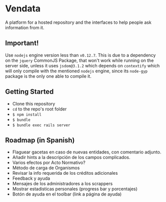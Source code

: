 Vendata
=======

A platform for a hosted repository and the interfaces to help people ask
information from it.

## Important!

Use `nodejs` engine version less than `v0.12.7`. This is due to a dependency
on the `jquery` CommonJS Package, that won't work while running on the server
side, unless it uses `jsdom@3.1.2` which depends on `contextify` which will
only compile with the mentioned `nodejs` engine, since its `node-gyp` package
is the only one able to compile it.

## Getting Started

- Clone this repository
- `cd` to the repo's root folder
- `$ npm install`
- `$ bundle`
- `$ bundle exec rails server`

## Roadmap (in Spanish)

- Flaguear gacetas en caso de nuevas entidades, con comentario adjunto.
- Añadir hints a la descripción de los campos complicados.
- Varios efectos por Acto Normativo?
- Método de carga de Organismos
- Revisar la info requerida de los créditos adicionales
- Feedback y ayuda
- Mensajes de los administradores a los scrappers
- Mostrar estadisticas personales (progress bar y porcentajes)
- Botón de ayuda en el toolbar (link a página de ayuda)

